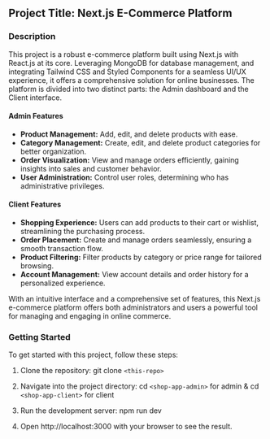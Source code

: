 ## Project Title: Next.js E-Commerce Platform

### Description

This project is a robust e-commerce platform built using Next.js with React.js at its core. Leveraging MongoDB for database management, and integrating Tailwind CSS and Styled Components for a seamless UI/UX experience, it offers a comprehensive solution for online businesses. The platform is divided into two distinct parts: the Admin dashboard and the Client interface.

#### Admin Features
- **Product Management:** Add, edit, and delete products with ease.
- **Category Management:** Create, edit, and delete product categories for better organization.
- **Order Visualization:** View and manage orders efficiently, gaining insights into sales and customer behavior.
- **User Administration:** Control user roles, determining who has administrative privileges.

#### Client Features
- **Shopping Experience:** Users can add products to their cart or wishlist, streamlining the purchasing process.
- **Order Placement:** Create and manage orders seamlessly, ensuring a smooth transaction flow.
- **Product Filtering:** Filter products by category or price range for tailored browsing.
- **Account Management:** View account details and order history for a personalized experience.

With an intuitive interface and a comprehensive set of features, this Next.js e-commerce platform offers both administrators and users a powerful tool for managing and engaging in online commerce.

### Getting Started

To get started with this project, follow these steps:

1. Clone the repository: git clone `<this-repo>`

2. Navigate into the project directory: cd `<shop-app-admin>` for admin & cd `<shop-app-client>` for client

3. Run the development server: npm run dev

4. Open http://localhost:3000 with your browser to see the result.

